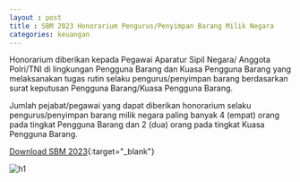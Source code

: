 ```yaml
---
layout : post
title : SBM 2023 Honorarium Pengurus/Penyimpan Barang Milik Negara
categories: keuangan
---
```


Honorarium diberikan kepada Pegawai Aparatur Sipil Negara/ Anggota Polri/TNI di lingkungan Pengguna Barang dan Kuasa Pengguna Barang yang melaksanakan tugas rutin selaku pengurus/penyimpan barang berdasarkan surat keputusan Pengguna Barang/Kuasa Pengguna Barang.

Jumlah pejabat/pegawai yang dapat diberikan honorarium selaku pengurus/penyimpan barang milik negara paling banyak 4 (empat) orang pada tingkat Pengguna Barang dan 2 (dua) orang pada tingkat Kuasa Pengguna Barang.

[Download SBM 2023](https://firebasestorage.googleapis.com/v0/b/geotag-b7d33.appspot.com/o/SBM_2023.pdf?alt=media&token=228220bb-e660-47cd-bb6f-ef614ad11018){:target="_blank"}

![h1](https://firebasestorage.googleapis.com/v0/b/geotag-b7d33.appspot.com/o/SBM_2023_page-0009.jpg?alt=media&token=d6cff518-f475-47ba-8f12-49e307b5594c)